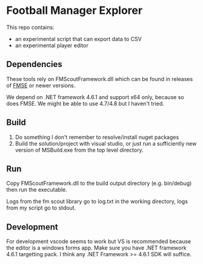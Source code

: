 # Football Manager Explorer

This repo contains:
- an experimental script that can export data to CSV
- an experimental player editor

## Dependencies

These tools rely on FMScoutFramework.dll which can be found in releases of [FMSE](https://www.fmscout.com/a-fm-scout-editor-2019.html) or newer versions.

We depend on .NET framework 4.6.1 and support x64 only, because so does FMSE. We might be able to use 4.7/4.8 but I haven't tried.

## Build

1. Do something I don't remember to resolve/install nuget packages
2. Build the solution/project with visual studio, or just run a sufficiently new version of MSBuild.exe from the top level directory.

## Run

Copy FMScoutFramework.dll to the build output directory (e.g. bin/debug) then run the executable.

Logs from the fm scout library go to log.txt in the working directory, logs from my script go to stdout.

## Development

For development vscode seems to work but VS is recommended because the editor is a windows forms app. Make sure you have .NET framework 4.6.1 targetting pack. I think  any .NET Framework >= 4.6.1 SDK will suffice.
